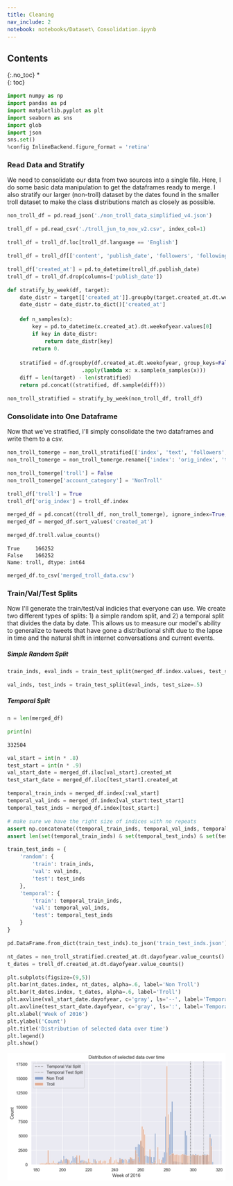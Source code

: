 ```yaml
---
title: Cleaning
nav_include: 2
notebook: notebooks/Dataset\ Consolidation.ipynb
---
```


## Contents
{:.no_toc}
*  
{: toc}

```python
import numpy as np
import pandas as pd
import matplotlib.pyplot as plt
import seaborn as sns
import glob
import json
sns.set()
%config InlineBackend.figure_format = 'retina'
```


### Read Data and Stratify

We need to consolidate our data from two sources into a single file. Here, I do some basic data manipulation to get the dataframes ready to merge. I also stratify our larger (non-troll) dataset by the dates found in the smaller troll dataset to make the class distributions match as closely as possible.



```python
non_troll_df = pd.read_json('./non_troll_data_simplified_v4.json')
```




```python
troll_df = pd.read_csv('./troll_jun_to_nov_v2.csv', index_col=1)
```




```python
troll_df = troll_df.loc[troll_df.language == 'English']
```




```python
troll_df = troll_df[['content', 'publish_date', 'followers', 'following', 'retweet', 'account_category']]
```




```python
troll_df['created_at'] = pd.to_datetime(troll_df.publish_date)
troll_df = troll_df.drop(columns=['publish_date'])
```




```python
def stratify_by_week(df, target):
    date_distr = target[['created_at']].groupby(target.created_at.dt.weekofyear).aggregate('count')
    date_distr = date_distr.to_dict()['created_at']

    def n_samples(x):
        key = pd.to_datetime(x.created_at).dt.weekofyear.values[0]
        if key in date_distr:
            return date_distr[key]
        return 0.

    stratified = df.groupby(df.created_at.dt.weekofyear, group_keys=False)\
                        .apply(lambda x: x.sample(n_samples(x)))
    diff = len(target) - len(stratified)
    return pd.concat((stratified, df.sample(diff)))
```




```python
non_troll_stratified = stratify_by_week(non_troll_df, troll_df)
```


### Consolidate into One Dataframe

Now that we've stratified, I'll simply consolidate the two dataframes and write them to a csv.



```python
non_troll_tomerge = non_troll_stratified[['index', 'text', 'followers', 'following', 'is_a_retweet', 'created_at']]
non_troll_tomerge = non_troll_tomerge.rename({'index': 'orig_index', 'text':'content', 'is_a_retweet': 'retweet'}, axis='columns')
```




```python
non_troll_tomerge['troll'] = False
non_troll_tomerge['account_category'] = 'NonTroll'
```




```python
troll_df['troll'] = True
troll_df['orig_index'] = troll_df.index
```




```python
merged_df = pd.concat((troll_df, non_troll_tomerge), ignore_index=True, sort=False)
merged_df = merged_df.sort_values('created_at')
```




```python
merged_df.troll.value_counts()
```





    True     166252
    False    166252
    Name: troll, dtype: int64





```python
merged_df.to_csv('merged_troll_data.csv')
```


### Train/Val/Test Splits

Now I'll generate the train/test/val indicies that everyone can use. We create two different types of splits: 1) a simple random split, and 2) a temporal split that divides the data by date. This allows us to measure our model's ability to generalize to tweets that have gone a distributional shift due to the lapse in time and the natural shift in internet conversations and current events.

##### Simple Random Split



```python
train_inds, eval_inds = train_test_split(merged_df.index.values, test_size=.2)
```




```python
val_inds, test_inds = train_test_split(eval_inds, test_size=.5)
```


##### Temporal Split



```python
n = len(merged_df)
```




```python
print(n)
```


    332504




```python
val_start = int(n * .8)
test_start = int(n * .9)
val_start_date = merged_df.iloc[val_start].created_at
test_start_date = merged_df.iloc[test_start].created_at
```




```python
temporal_train_inds = merged_df.index[:val_start]
temporal_val_inds = merged_df.index[val_start:test_start]
temporal_test_inds = merged_df.index[test_start:]
```




```python
# make sure we have the right size of indices with no repeats
assert np.concatenate((temporal_train_inds, temporal_val_inds, temporal_test_inds)).shape[0] == n
assert len(set(temporal_train_inds) & set(temporal_test_inds) & set(temporal_val_inds)) == 0
```




```python
train_test_inds = {
    'random': {
        'train': train_inds,
        'val': val_inds,
        'test': test_inds
    },
    'temporal': {
        'train': temporal_train_inds,
        'val': temporal_val_inds,
        'test': temporal_test_inds
    }
}
```




```python
pd.DataFrame.from_dict(train_test_inds).to_json('train_test_inds.json')
```




```python
nt_dates = non_troll_stratified.created_at.dt.dayofyear.value_counts()
t_dates = troll_df.created_at.dt.dayofyear.value_counts()
```




```python
plt.subplots(figsize=(9,5))
plt.bar(nt_dates.index, nt_dates, alpha=.6, label='Non Troll')
plt.bar(t_dates.index, t_dates, alpha=.6, label='Troll')
plt.axvline(val_start_date.dayofyear, c='gray', ls='--', label='Temporal Val Split')
plt.axvline(test_start_date.dayofyear, c='gray', ls=':', label='Temporal Test Split')
plt.xlabel('Week of 2016')
plt.ylabel('Count')
plt.title('Distribution of selected data over time')
plt.legend()
plt.show()
```



![png](Dataset%20Consolidation_files/Dataset%20Consolidation_32_0.png)
